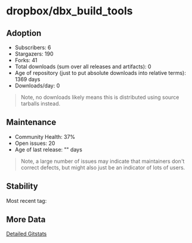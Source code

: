 # dropbox/dbx_build_tools

## Adoption

- Subscribers: 6
- Stargazers: 190
- Forks: 41
- Total downloads (sum over all releases and artifacts): 0
- Age of repository (just to put absolute downloads into relative terms): 1369 days
- Downloads/day: 0

> Note, no downloads likely means this is distributed using source tarballs instead.

## Maintenance

- Community Health: 37%
- Open issues: 20
- Age of last release: "<No Releases>" days

> Note, a large number of issues may indicate that maintainers don't correct defects, but might also
> just be an indicator of lots of users.

## Stability

Most recent tag: 

## More Data

[Detailed Gitstats](/bazel-catalog/gitstats/dropbox/dbx_build_tools)

